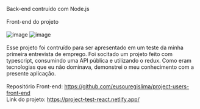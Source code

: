 Back-end contruído com Node.js
<br><br>
Front-end do projeto
<br><br>
![image](https://user-images.githubusercontent.com/108771153/187250297-82e13934-020e-4985-a168-faba126e659b.png)
![image](https://user-images.githubusercontent.com/108771153/187250819-445b0968-1f58-4a2c-9893-593e8f4532db.png)
<br><br>
Esse projeto foi contruído para ser apresentado em um teste da minha primeira entrevista de emprego.
Foi socitado um projeto feito com typescript, consumindo uma API pública e utilizando o redux.
Como eram tecnologias que eu não dominava, demonstrei o meu conhecimento com a presente aplicação.
<br><br>
Repositório Front-end: https://github.com/eusouregislima/project-users-front-end
<br>
Link do projeto: https://project-test-react.netlify.app/
